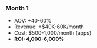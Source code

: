 ### Month 1

- AOV: +40-60%
- Revenue: +$40K-60K/month
- Cost: $500-1,000/month (apps)
- **ROI: 4,000-6,000%**

